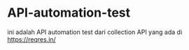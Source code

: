 # API-automation-test
ini adalah API automation test dari collection API yang ada di https://reqres.in/
